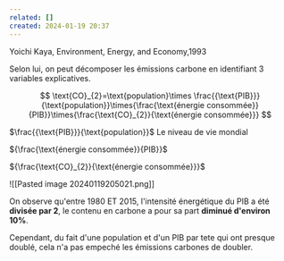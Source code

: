 ```yaml
---
related: []
created: 2024-01-19 20:37
---
```

 
Yoichi Kaya, Environment, Energy, and Economy,1993

Selon lui, on peut décomposer les émissions carbone en identifiant 3 variables explicatives.

$$
\text{CO}_{2}=\text{population}\times \frac{{\text{PIB}}}{\text{population}}\times{\frac{\text{énergie consommée}}{PIB}}\times{\frac{\text{CO}_{2}}{\text{énergie consommée}}}
$$

$\frac{{\text{PIB}}}{\text{population}}$ Le niveau de vie mondial


${\frac{\text{énergie consommée}}{PIB}}$

${\frac{\text{CO}_{2}}{\text{énergie consommée}}}$ 


![[Pasted image 20240119205021.png]]

On observe qu'entre 1980 ET 2015, l'intensité énergétique du PIB a été **divisée par 2**, le contenu en carbone a pour sa part **diminué d'environ 10%**.

Cependant, du fait d'une population et d'un PIB par tete qui ont presque doublé, cela n'a pas empeché les émissions carbones de doubler.
